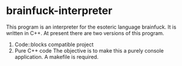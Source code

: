 # brainfuck-interpreter
This program is an interpreter for the esoteric language brainfuck. It is written in C++.
At present there are two versions of this program.
1. Code::blocks compatible project
2. Pure C++ code
The objective is to make this a purely console application. A makefile is required.
